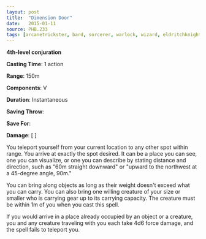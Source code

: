 ```yaml
---
layout: post
title:  "Dimension Door"
date:   2015-01-11
source: PHB.233
tags: [arcanetrickster, bard, sorcerer, warlock, wizard, eldritchknight, level4, conjuration]
---
```


**4th-level conjuration**

**Casting Time**: 1 action

**Range**: 150m

**Components**: V

**Duration**: Instantaneous

**Saving Throw**:

**Save For**:

**Damage**: [ ]

You teleport yourself from your current location to any other spot within range. You arrive at exactly the spot desired. It can be a place you can see, one you can visualize, or one you can describe by stating distance and direction, such as "60m straight downward" or "upward to the northwest at a 45-degree angle, 90m."

You can bring along objects as long as their weight doesn't exceed what you can carry. You can also bring one willing creature of your size or smaller who is carrying gear up to its carrying capacity. The creature must be within 1m of you when you cast this spell.

If you would arrive in a place already occupied by an object or a creature, you and any creature traveling with you each take 4d6 force damage, and the spell fails to teleport you.
